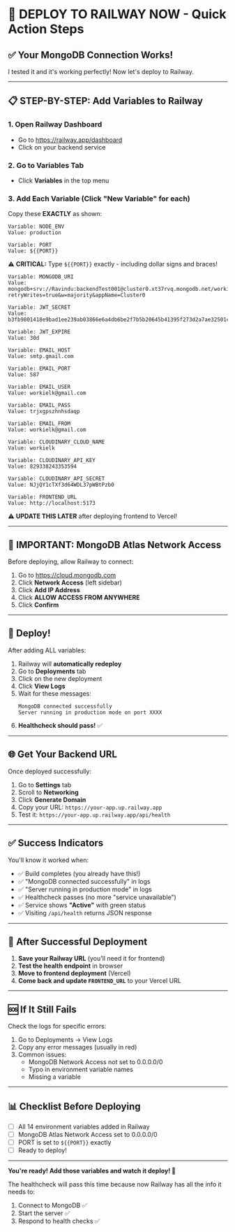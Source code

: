 # 🚀 DEPLOY TO RAILWAY NOW - Quick Action Steps

## ✅ Your MongoDB Connection Works!

I tested it and it's working perfectly! Now let's deploy to Railway.

---

## 📋 STEP-BY-STEP: Add Variables to Railway

### 1. Open Railway Dashboard
   - Go to https://railway.app/dashboard
   - Click on your backend service

### 2. Go to Variables Tab
   - Click **Variables** in the top menu

### 3. Add Each Variable (Click "New Variable" for each)

Copy these **EXACTLY** as shown:

```
Variable: NODE_ENV
Value: production
```

```
Variable: PORT
Value: ${{PORT}}
```
⚠️ **CRITICAL:** Type `${{PORT}}` exactly - including dollar signs and braces!

```
Variable: MONGODB_URI
Value: mongodb+srv://Ravindu:backendTest001@cluster0.xt37rvq.mongodb.net/workie_production?retryWrites=true&w=majority&appName=Cluster0
```

```
Variable: JWT_SECRET
Value: b3fb9801418e9bad1ee239ab03866e6a4db6be2f7b5b20645b41395f273d2a7ae32501c7ef8b3fb9801418e9bad1ee239ab03866e6
```

```
Variable: JWT_EXPIRE
Value: 30d
```

```
Variable: EMAIL_HOST
Value: smtp.gmail.com
```

```
Variable: EMAIL_PORT
Value: 587
```

```
Variable: EMAIL_USER
Value: workielk@gmail.com
```

```
Variable: EMAIL_PASS
Value: trjxgpszhnhsdaqp
```

```
Variable: EMAIL_FROM
Value: workielk@gmail.com
```

```
Variable: CLOUDINARY_CLOUD_NAME
Value: workielk
```

```
Variable: CLOUDINARY_API_KEY
Value: 829338243353594
```

```
Variable: CLOUDINARY_API_SECRET
Value: NJjQY1cTXf3d64WDL37pWBtPzb0
```

```
Variable: FRONTEND_URL
Value: http://localhost:5173
```
⚠️ **UPDATE THIS LATER** after deploying frontend to Vercel!

---

## 🔐 IMPORTANT: MongoDB Atlas Network Access

Before deploying, allow Railway to connect:

1. Go to https://cloud.mongodb.com
2. Click **Network Access** (left sidebar)
3. Click **Add IP Address**
4. Click **ALLOW ACCESS FROM ANYWHERE**
5. Click **Confirm**

---

## 🚀 Deploy!

After adding ALL variables:

1. Railway will **automatically redeploy**
2. Go to **Deployments** tab
3. Click on the new deployment
4. Click **View Logs**
5. Wait for these messages:
   ```
   MongoDB connected successfully
   Server running in production mode on port XXXX
   ```
6. **Healthcheck should pass!** ✅

---

## 🌐 Get Your Backend URL

Once deployed successfully:

1. Go to **Settings** tab
2. Scroll to **Networking**
3. Click **Generate Domain**
4. Copy your URL: `https://your-app.up.railway.app`
5. Test it: `https://your-app.up.railway.app/api/health`

---

## ✅ Success Indicators

You'll know it worked when:

- ✅ Build completes (you already have this!)
- ✅ "MongoDB connected successfully" in logs
- ✅ "Server running in production mode" in logs
- ✅ Healthcheck passes (no more "service unavailable")
- ✅ Service shows **"Active"** with green status
- ✅ Visiting `/api/health` returns JSON response

---

## 🎯 After Successful Deployment

1. **Save your Railway URL** (you'll need it for frontend)
2. **Test the health endpoint** in browser
3. **Move to frontend deployment** (Vercel)
4. **Come back and update `FRONTEND_URL`** to your Vercel URL

---

## 🆘 If It Still Fails

Check the logs for specific errors:

1. Go to Deployments → View Logs
2. Copy any error messages (usually in red)
3. Common issues:
   - MongoDB Network Access not set to 0.0.0.0/0
   - Typo in environment variable names
   - Missing a variable

---

## 📊 Checklist Before Deploying

- [ ] All 14 environment variables added in Railway
- [ ] MongoDB Atlas Network Access set to 0.0.0.0/0
- [ ] PORT is set to `${{PORT}}` exactly
- [ ] Ready to deploy!

---

**You're ready! Add those variables and watch it deploy! 🚀**

The healthcheck will pass this time because now Railway has all the info it needs to:
1. Connect to MongoDB ✅
2. Start the server ✅
3. Respond to health checks ✅
